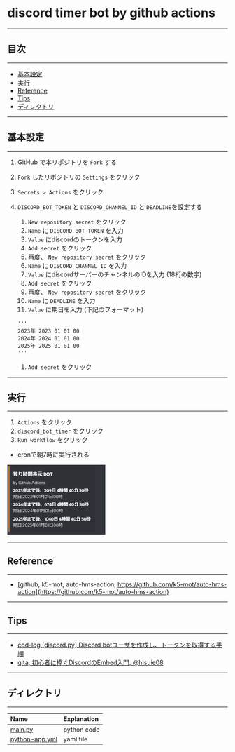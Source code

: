 # discord timer bot by github actions

---
## 目次
---

* [基本設定](#基本設定)
* [実行](#実行)
* [Reference](#reference)
* [Tips](#tips)
* [ディレクトリ](#ディレクトリ)

---
## 基本設定
---
1. GitHub で本リポジトリを `Fork` する
1. `Fork` したリポジトリの `Settings` をクリック
1. `Secrets > Actions` をクリック
1. `DISCORD_BOT_TOKEN` と `DISCORD_CHANNEL_ID` と `DEADLINE`を設定する
    1. `New repository secret` をクリック
    1. `Name` に `DISCORD_BOT_TOKEN` を入力
    1. `Value` にdiscordのトークンを入力
    1. `Add secret` をクリック
    1. 再度、 `New repository secret` をクリック
    1. `Name` に `DISCORD_CHANNEL_ID` を入力
    1. `Value` にdiscordサーバーのチャンネルのIDを入力 (18桁の数字)
    1. `Add secret` をクリック
    1. 再度、 `New repository secret` をクリック
    1. `Name` に `DEADLINE` を入力
    1. `Value` に期日を入力 (下記のフォーマット)

    ~~~
    '''
    2023年 2023 01 01 00
    2024年 2024 01 01 00
    2025年 2025 01 01 00
    '''
    ~~~
    1. `Add secret` をクリック

---
## 実行
---
1. `Actions` をクリック
1. `discord_bot_timer` をクリック
1. `Run workflow` をクリック
- cronで朝7時に実行される

![スクリーンショット](./pic/discord_.screenshot.png) 

---
## Reference
---
- [github, k5-mot, auto-hms-action, https://github.com/k5-mot/auto-hms-action](https://github.com/k5-mot/auto-hms-action)

---
## Tips
---
- [cod-log [discord.py] Discord botユーザを作成し、トークンを取得する手順](https://cod-sushi.com/discord-py-token/)
- [qita, 初心者に捧ぐDiscordのEmbed入門, @hisuie08](https://qiita.com/hisuie08/items/5b63924156080694fc81)

---
##  ディレクトリ
---

|Name|Explanation|
|:-------------|:---|
|[main.py](./main.py) |python code|
|[python-app.yml](./.github/workflows/python-app.yml)|yaml file|
